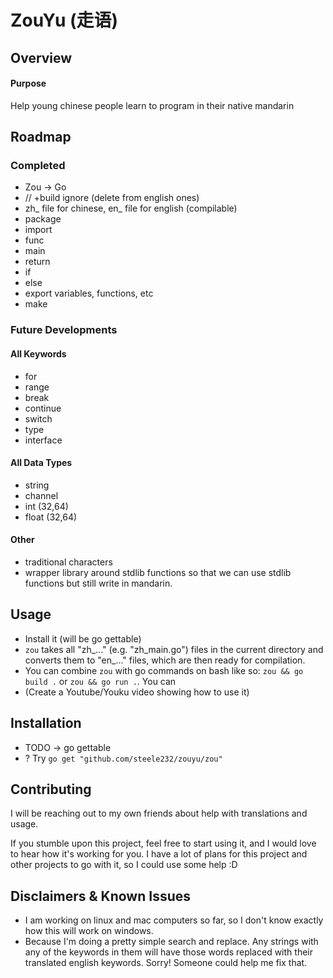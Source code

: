 # ZouYu (走语)

## Overview

#### Purpose 

Help young chinese people learn to program in their native mandarin

## Roadmap

### Completed
- Zou -> Go
- // +build ignore (delete from english ones)
- zh_ file for chinese, en_ file for english (compilable)
- package
- import
- func
- main
- return
- if
- else
- export variables, functions, etc
- make

### Future Developments

#### All Keywords
- for 
- range
- break
- continue
- switch
- type
- interface

#### All Data Types
- string
- channel
- int (32,64)
- float (32,64)

#### Other
- traditional characters
- wrapper library around stdlib functions so that we can use stdlib functions but still write in mandarin.

## Usage

- Install it (will be go gettable)
- ```zou``` takes all "zh_..." (e.g. "zh_main.go") files in the current directory and converts them to "en_..." files, which are then ready for compilation.
- You can combine ```zou``` with go commands on bash like so: ```zou && go build .``` or ```zou && go run .```. You can 
- (Create a Youtube/Youku video showing how to use it)

## Installation

- TODO -> go gettable 
- ? Try ```go get "github.com/steele232/zouyu/zou"```


## Contributing

I will be reaching out to my own friends about help with translations and usage. 

If you stumble upon this project, feel free to start using it, and I would love to hear how it's working for you. I have a lot of plans for this project and other projects to go with it, so I could use some help :D

## Disclaimers & Known Issues

- I am working on linux and mac computers so far, so I don't know exactly how this will work on windows.
- Because I'm doing a pretty simple search and replace. Any strings with any of the keywords in them will have those words replaced with their translated english keywords. Sorry! Someone could help me fix that. 